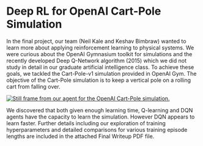 # Deep RL for OpenAI Cart-Pole Simulation
In the final project, our team (Neil Kale and Keshav Bimbraw) wanted to learn more about applying reinforcement learning to physical systems. We were curious about the OpenAI Gymnasium toolkit for simulations and the recently developed Deep Q-Network algorithm (2015) which we did not study in detail in our graduate artificial intelligence class. To achieve these goals, we tackled the Cart-Pole-v1 simulation provided in OpenAI Gym. The objective of the Cart-Pole simulation is to keep a vertical pole on a rolling cart from falling over.

[![Still frame from our agent for the OpenAI Cart-Pole simulation.](http://img.youtube.com/vi/UjcjXh7-Qp0/0.jpg)](http://www.youtube.com/watch?v=UjcjXh7-Qp0 "CS534 Artificial Intelligence Final Project Clip")

We discovered that both given enough learning time, Q-learning and DQN agents have the capacity to learn the simulation. However DQN appears to learn faster. Further details including our exploration of training hyperparameters and detailed comparisons for various training episode lengths are included in the attached Final Writeup PDF file.
